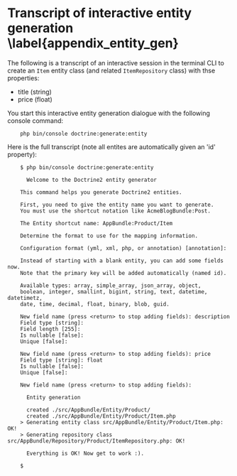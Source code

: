 

# Transcript of interactive entity generation \label{appendix_entity_gen}

The following is a transcript of an interactive session in the terminal CLI to create an `Item` entity class (and related `ItemRepository` class) with thse properties:

- title (string)
- price (float)

You start this interactive entity generation dialogue with the following console command:
```
    php bin/console doctrine:generate:entity
```

Here is the full transcript (note all entites are automatically given an 'id' property):

```
    $ php bin/console doctrine:generate:entity

      Welcome to the Doctrine2 entity generator

    This command helps you generate Doctrine2 entities.

    First, you need to give the entity name you want to generate.
    You must use the shortcut notation like AcmeBlogBundle:Post.

    The Entity shortcut name: AppBundle:Product/Item

    Determine the format to use for the mapping information.

    Configuration format (yml, xml, php, or annotation) [annotation]:

    Instead of starting with a blank entity, you can add some fields now.
    Note that the primary key will be added automatically (named id).

    Available types: array, simple_array, json_array, object,
    boolean, integer, smallint, bigint, string, text, datetime, datetimetz,
    date, time, decimal, float, binary, blob, guid.

    New field name (press <return> to stop adding fields): description
    Field type [string]:
    Field length [255]:
    Is nullable [false]:
    Unique [false]:

    New field name (press <return> to stop adding fields): price
    Field type [string]: float
    Is nullable [false]:
    Unique [false]:

    New field name (press <return> to stop adding fields):

      Entity generation

      created ./src/AppBundle/Entity/Product/
      created ./src/AppBundle/Entity/Product/Item.php
    > Generating entity class src/AppBundle/Entity/Product/Item.php: OK!
    > Generating repository class src/AppBundle/Repository/Product/ItemRepository.php: OK!

      Everything is OK! Now get to work :).

    $
```